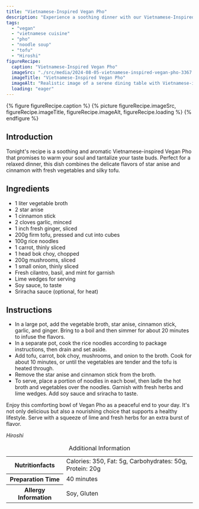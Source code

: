 ```yaml
---
title: "Vietnamese-Inspired Vegan Pho"
description: "Experience a soothing dinner with our Vietnamese-Inspired Vegan Pho, packed with aromatic spices, fresh vegetables, and silky tofu."
tags:
  - "vegan"
  - "vietnamese cuisine"
  - "pho"
  - "noodle soup"
  - "tofu"
  - "Hiroshi"
figureRecipe: 
  caption: "Vietnamese-Inspired Vegan Pho"
  imageSrc: "./src/media/2024-08-05-vietnamese-inspired-vegan-pho-3367.png"
  imageTitle: "Vietnamese-Inspired Vegan Pho"
  imageAlt: "Realistic image of a serene dining table with Vietnamese-inspired vegan Pho, tofu, vegetables, herbs, lime wedges, chopsticks, in warm lighting and tranquil setting."
  loading: "eager"
---
```


{% figure figureRecipe.caption %}
{% picture figureRecipe.imageSrc, figureRecipe.imageTitle, figureRecipe.imageAlt, figureRecipe.loading %}
{% endfigure %}

## Introduction

Tonight's recipe is a soothing and aromatic Vietnamese-inspired Vegan Pho that promises to warm your soul and tantalize your taste buds. Perfect for a relaxed dinner, this dish combines the delicate flavors of star anise and cinnamon with fresh vegetables and silky tofu.

## Ingredients

- 1 liter vegetable broth
- 2 star anise
- 1 cinnamon stick
- 2 cloves garlic, minced
- 1 inch fresh ginger, sliced
- 200g firm tofu, pressed and cut into cubes
- 100g rice noodles
- 1 carrot, thinly sliced
- 1 head bok choy, chopped
- 200g mushrooms, sliced
- 1 small onion, thinly sliced
- Fresh cilantro, basil, and mint for garnish
- Lime wedges for serving
- Soy sauce, to taste
- Sriracha sauce (optional, for heat)

## Instructions

- In a large pot, add the vegetable broth, star anise, cinnamon stick, garlic, and ginger. Bring to a boil and then simmer for about 20 minutes to infuse the flavors.
- In a separate pot, cook the rice noodles according to package instructions, then drain and set aside.
- Add tofu, carrot, bok choy, mushrooms, and onion to the broth. Cook for about 10 minutes, or until the vegetables are tender and the tofu is heated through.
- Remove the star anise and cinnamon stick from the broth.
- To serve, place a portion of noodles in each bowl, then ladle the hot broth and vegetables over the noodles. Garnish with fresh herbs and lime wedges. Add soy sauce and sriracha to taste.

Enjoy this comforting bowl of Vegan Pho as a peaceful end to your day. It's not only delicious but also a nourishing choice that supports a healthy lifestyle. Serve with a squeeze of lime and fresh herbs for an extra burst of flavor.

*Hiroshi*

<table><caption class='sr-only'>Additional Information</caption><tr><th>Nutritionfacts</th><td>Calories: 350, Fat: 5g, Carbohydrates: 50g, Protein: 20g&nbsp;</td></tr><tr><th>Preparation Time</th><td>40 minutes&nbsp;</td></tr><tr><th>Allergy Information</th><td>Soy, Gluten&nbsp;</td></tr></table>


